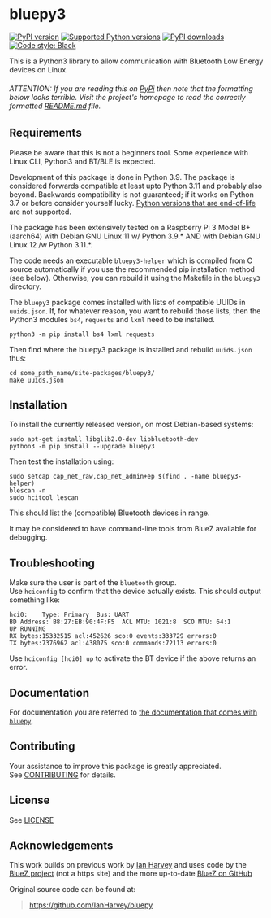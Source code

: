 # bluepy3

[![PyPI version](https://img.shields.io/pypi/v/bluepy3.svg?logo=pypi&logoColor=FFE873)](https://pypi.org/project/bluepy3)
[![Supported Python versions](https://img.shields.io/pypi/pyversions/bluepy3?logo=python&logoColor=FFE873)](https://pypi.org/project/bluepy3)
[![PyPI downloads](https://img.shields.io/pypi/dm/bluepy3.svg)](https://pypistats.org/packages/bluepy3)
[![Code style: Black](https://img.shields.io/badge/code%20style-Black-000000.svg)](https://github.com/psf/black)

This is a Python3 library to allow communication with Bluetooth Low Energy devices on Linux.

###### ATTENTION: If you are reading this on [PyPi](https://pypi.org/project/bluepy3/) then note that the formatting below looks terrible. Visit the project's homepage to read the correctly formatted [README.md](https://github.com/Mausy5043/bluepy3#readme) file. 

## Requirements

Please be aware that this is not a beginners tool. Some experience with Linux CLI, Python3 and BT/BLE is expected.

Development of this package is done in Python 3.9. The package is considered forwards compatible at least upto Python 3.11 and probably also beyond. Backwards compatibility is not guaranteed; if it works on Python 3.7 or before consider yourself lucky. [Python versions that are end-of-life](https://devguide.python.org/versions/) are not supported.

The package has been extensively tested on a Raspberry Pi 3 Model B+ (aarch64) with Debian GNU Linux 11 w/ Python 3.9.* AND with Debian GNU Linux 12 /w Python 3.11.*.

The code needs an executable `bluepy3-helper` which is compiled from C source automatically 
if you use the recommended pip installation method (see below). Otherwise,
you can rebuild it using the Makefile in the `bluepy3` directory.

The `bluepy3` package comes installed with lists of compatible UUIDs in `uuids.json`. 
If, for whatever reason, you want to rebuild those lists, then the Python3 modules
`bs4`, `requests` and `lxml` need to be installed.
```(python3)
python3 -m pip install bs4 lxml requests
```
Then find where the bluepy3 package is installed and rebuild `uuids.json` thus: 
```(bash)
cd some_path_name/site-packages/bluepy3/
make uuids.json
```

## Installation

To install the currently released version, on most Debian-based systems:
```(bash)
sudo apt-get install libglib2.0-dev libbluetooth-dev
python3 -m pip install --upgrade bluepy3
```
Then test the installation using:
```(bash)
sudo setcap cap_net_raw,cap_net_admin+ep $(find . -name bluepy3-helper)
blescan -n
sudo hcitool lescan
```
This should list the (compatible) Bluetooth devices in range.

It may be considered to have command-line tools from BlueZ available for debugging.

## Troubleshooting

Make sure the user is part of the `bluetooth` group.   
Use `hciconfig` to confirm that the device actually exists. This should output something like:
```
hci0:    Type: Primary  Bus: UART
BD Address: B8:27:EB:90:4F:F5  ACL MTU: 1021:8  SCO MTU: 64:1
UP RUNNING
RX bytes:15332515 acl:452626 sco:0 events:333729 errors:0
TX bytes:7376962 acl:438075 sco:0 commands:72113 errors:0
```
Use `hciconfig [hci0] up` to activate the BT device if the above returns an error.

## Documentation

For documentation you are referred to [the documentation that comes with `bluepy`](http://ianharvey.github.io/bluepy-doc/).

## Contributing

Your assistance to improve this package is greatly appreciated.  
See [CONTRIBUTING](CONTRIBUTING.md) for details.

## License  

See [LICENSE](LICENSE)

## Acknowledgements

This work builds on previous work by [Ian Harvey](https://github.com/IanHarvey/bluepy) and uses code 
by the [BlueZ project](http://www.bluez.org/) (not a https site) and the more 
up-to-date [BlueZ on GitHub](https://github.com/bluez/bluez)

Original source code can be found at:   
>  https://github.com/IanHarvey/bluepy
